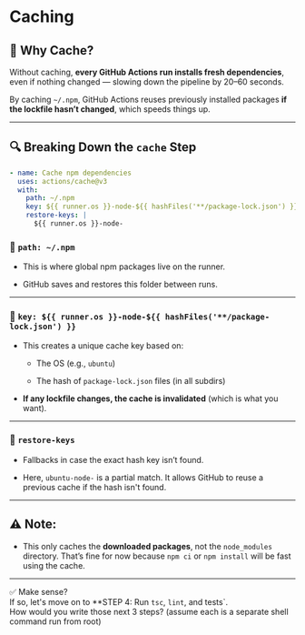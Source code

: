 # Caching

## 🧠 Why Cache?

Without caching, **every GitHub Actions run installs fresh dependencies**, even if nothing changed — slowing down the pipeline by 20–60 seconds.

By caching `~/.npm`, GitHub Actions reuses previously installed packages **if the lockfile hasn’t changed**, which speeds things up.

---

## 🔍 Breaking Down the `cache` Step

```yaml
- name: Cache npm dependencies
  uses: actions/cache@v3
  with:
    path: ~/.npm
    key: ${{ runner.os }}-node-${{ hashFiles('**/package-lock.json') }}
    restore-keys: |
      ${{ runner.os }}-node-
```

### 🔑 `path: ~/.npm`

- This is where global npm packages live on the runner.
    
- GitHub saves and restores this folder between runs.
    

---

### 🔑 `key: ${{ runner.os }}-node-${{ hashFiles('**/package-lock.json') }}`

- This creates a unique cache key based on:
    
    - The OS (e.g., `ubuntu`)
        
    - The hash of `package-lock.json` files (in all subdirs)
        
- **If any lockfile changes, the cache is invalidated** (which is what you want).
    

---

### 🔑 `restore-keys`

- Fallbacks in case the exact hash key isn’t found.
    
- Here, `ubuntu-node-` is a partial match. It allows GitHub to reuse a previous cache if the hash isn't found.
    

---

## ⚠️ Note:

- This only caches the **downloaded packages**, not the `node_modules` directory. That’s fine for now because `npm ci` or `npm install` will be fast using the cache.
    

---

✅ Make sense?  
If so, let's move on to **STEP 4: Run `tsc`, `lint`, and tests`.  
How would you write those next 3 steps? (assume each is a separate shell command run from root)